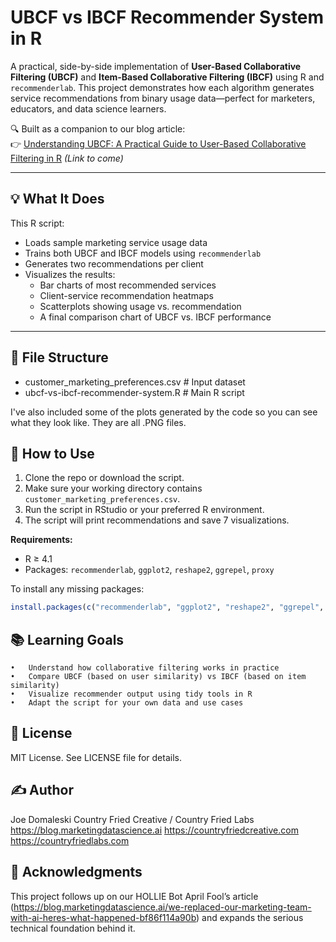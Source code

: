 # UBCF vs IBCF Recommender System in R

A practical, side-by-side implementation of **User-Based Collaborative Filtering (UBCF)** and **Item-Based Collaborative Filtering (IBCF)** using R and `recommenderlab`. This project demonstrates how each algorithm generates service recommendations from binary usage data—perfect for marketers, educators, and data science learners.

🔍 Built as a companion to our blog article:  
👉 [Understanding UBCF: A Practical Guide to User-Based Collaborative Filtering in R](https://blog.marketingdatascience.ai/) *(Link to come)*

---

## 💡 What It Does

This R script:
- Loads sample marketing service usage data
- Trains both UBCF and IBCF models using `recommenderlab`
- Generates two recommendations per client
- Visualizes the results:
  - Bar charts of most recommended services
  - Client-service recommendation heatmaps
  - Scatterplots showing usage vs. recommendation
  - A final comparison chart of UBCF vs. IBCF performance

---

## 📁 File Structure
- customer_marketing_preferences.csv   # Input dataset
- ubcf-vs-ibcf-recommender-system.R    # Main R script
  
I've also included some of the plots generated by the code so you can see what they look like. They are all .PNG files.

## 🧪 How to Use

1. Clone the repo or download the script.
2. Make sure your working directory contains `customer_marketing_preferences.csv`.
3. Run the script in RStudio or your preferred R environment.
4. The script will print recommendations and save 7 visualizations.

**Requirements:**
- R ≥ 4.1
- Packages: `recommenderlab`, `ggplot2`, `reshape2`, `ggrepel`, `proxy`

To install any missing packages:
```r
install.packages(c("recommenderlab", "ggplot2", "reshape2", "ggrepel", "proxy"))
```
## 📚 Learning Goals
	•	Understand how collaborative filtering works in practice
	•	Compare UBCF (based on user similarity) vs IBCF (based on item similarity)
	•	Visualize recommender output using tidy tools in R
	•	Adapt the script for your own data and use cases
 
## 📄 License

MIT License. See LICENSE file for details.

## ✍️ Author

Joe Domaleski
Country Fried Creative / Country Fried Labs
https://blog.marketingdatascience.ai
https://countryfriedcreative.com
https://countryfriedlabs.com

## 🙌 Acknowledgments

This project follows up on our HOLLIE Bot April Fool’s article (https://blog.marketingdatascience.ai/we-replaced-our-marketing-team-with-ai-heres-what-happened-bf86f114a90b) and expands the serious technical foundation behind it.

